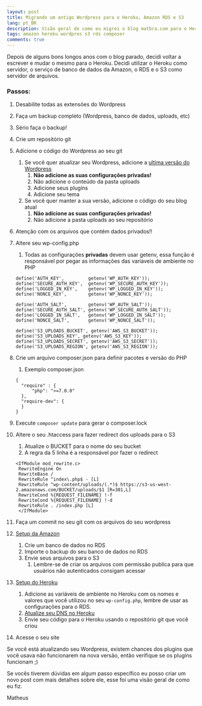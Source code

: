 ```yaml
---
layout: post
title: Migrando um antigo Wordpress para o Heroku, Amazon RDS e S3
lang: pt_BR
description: Visão geral de como eu migrei o blog matbra.com para o Heroku usando Amazon RDS e S3.
tags: amazon heroku wordpres s3 rds composer
comments: true
---
```


Depois de alguns bons longos anos com o blog parado, decidi voltar a escrever e mudar o mesmo para o Heroku. Decidi utilizar o Heroku como servidor, o serviço de banco de dados da Amazon, o RDS e o S3 como servidor de arquivos.

### Passos:

1. Desabilite todas as extensões do Wordpress
2. Faça um backup completo (Wordpress, banco de dados, uploads, etc)
3. Sério faça o backup!
4. Crie um repositório git
5. Adicione o código do Wordpress ao seu git
    1. Se você quer atualizar seu Wordpress, adicione a [ultima versão do Wordpress](https://wordpress.org/download/)
        1. **Não adicione as suas configurações privadas!**
        2. Não adicione o conteúdo da pasta uploads
        3. Adicione seus plugins
        4. Adicione seu tema
    2. Se você quer manter a sua versão, adicione o código do seu blog atual
        1. **Não adicione as suas configurações privadas!**
        2. Não adicione a pasta uploads ao seu repositório
6. Atenção com os arquivos que contém dados privados!!
7. Altere seu wp-config.php
    1. Todas as configurações **privadas** devem usar getenv, essa função é responsável por pegar as informações das variaveis de ambiente no PHP

    ```
    define('AUTH_KEY',         getenv('WP_AUTH_KEY'));
    define('SECURE_AUTH_KEY',  getenv('WP_SECURE_AUTH_KEY'));
    define('LOGGED_IN_KEY',    getenv('WP_LOGGED_IN_KEY'));
    define('NONCE_KEY',        getenv('WP_NONCE_KEY'));
    
    define('AUTH_SALT',        getenv('WP_AUTH_SALT'));
    define('SECURE_AUTH_SALT', getenv('WP_SECURE_AUTH_SALT'));
    define('LOGGED_IN_SALT',   getenv('WP_LOGGED_IN_SALT'));
    define('NONCE_SALT',       getenv('WP_NONCE_SALT'));
    
    define('S3_UPLOADS_BUCKET', getenv('AWS_S3_BUCKET'));
    define('S3_UPLOADS_KEY', getenv('AWS_S3_KEY'));
    define('S3_UPLOADS_SECRET', getenv('AWS_S3_SECRET'));
    define('S3_UPLOADS_REGION', getenv('AWS_S3_REGION')); 
    ```

8. Crie um arquivo composer.json para definir pacotes e versão do PHP 
    1. Exemplo composer.json
    ```
    {
      "require" : {
          "php": ">=7.0.0"
      },
      "require-dev": {
      }
    }
    ```

9. Execute `composer update` para gerar o composer.lock
10. Altere o seu .htaccess para fazer redirect dos uploads para o S3
    1. Atualize o BUCKET para o nome do seu bucket
    2. A regra da 5 linha é a responsável por fazer o redirect

    ```
    <IfModule mod_rewrite.c>
     RewriteEngine On
     RewriteBase /
     RewriteRule ^index\.php$ - [L]
     RewriteRule ^wp-content/uploads/(.*)$ https://s3-us-west-2.amazonaws.com/BUCKET/uploads/$1 [R=301,L]
     RewriteCond %{REQUEST_FILENAME} !-f
     RewriteCond %{REQUEST_FILENAME} !-d
     RewriteRule . /index.php [L]
     </IfModule>    
     ```

11. Faça um commit no seu git com os arquivos do seu wordpress
12. [Setup da Amazon](https://aws.amazon.com/getting-started/)
    1. Crie um banco de dados no RDS
    2. Importe o backup do seu banco de dados no RDS
    3. Envie seus arquivos para o S3
        1. Lembre-se de criar os arquivos com permissão publíca para que usuários não autenticados consigam acessar
13. [Setup do Heroku](https://devcenter.heroku.com/articles/getting-started-with-php#introduction)
    1. Adicione as variáveis de ambiente no Heroku com os nomes e valores que você utilizou no seu `wp-config.php`, lembre de usar as configurações para o RDS.
    2. [Atualize seu DNS no Heroku](https://devcenter.heroku.com/articles/custom-domains)
    3. Envie seu código para o Heroku usando o repositório git que você criou
14. Acesse o seu site

Se você está atualizando seu Wordpress, existem chances dos plugins que você usava não funcionarem na nova versão, então verifique se os plugins funcionam ;)

Se vocês tiverem dúvidas em algum passo específico eu posso criar um novo post com mais detalhes sobre ele, esse foi uma visão geral de como eu fiz. 


Matheus